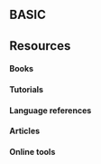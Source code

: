 ## BASIC

## Resources

#### Books
#### Tutorials
#### Language references
#### Articles
#### Online tools
